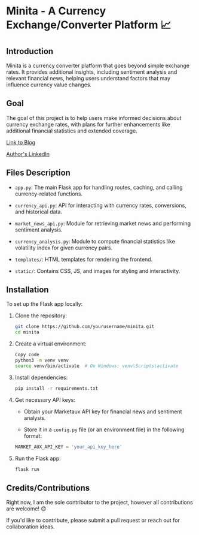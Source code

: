 # Minita - A Currency Exchange/Converter Platform :chart_with_upwards_trend:
## Introduction
Minita is a currency converter platform that goes beyond simple exchange rates. It provides additional insights, including sentiment analysis and relevant financial news, helping users understand factors that may influence currency value changes.


## Goal
The goal of this project is to help users make informed decisions about currency exchange rates, with plans for further enhancements like additional financial statistics and extended coverage.

[Link to Blog](https://doabayomi.hashnode.dev/minita-a-currency-converter-but-better)

[Author's LinkedIn](https://www.linkedin.com/in/daniel-abayomi-86b594226/)

## Files Description
* `app.py`: The main Flask app for handling routes, caching, and calling currency-related functions.

* `currency_api.py`: API for interacting with currency rates, conversions, and historical data.

* `market_news_api.py`: Module for retrieving market news and performing sentiment analysis.

* `currency_analysis.py`: Module to compute financial statistics like volatility index for given currency pairs.

* `templates/`: HTML templates for rendering the frontend.

* `static/`: Contains CSS, JS, and images for styling and interactivity.

## Installation
To set up the Flask app locally:

1. Clone the repository:
    ```bash
    git clone https://github.com/yourusername/minita.git
    cd minita
    ```
2. Create a virtual environment:
    ```bash
    Copy code
    python3 -m venv venv
    source venv/bin/activate  # On Windows: venv\Scripts\activate
    ```

3. Install dependencies:
    ```bash
    pip install -r requirements.txt
    ```

4. Get necessary API keys:
    * Obtain your Marketaux API key for financial news and sentiment analysis.

    * Store it in a `config.py` file (or an environment file) in the following format:
    ```python
    MARKET_AUX_API_KEY = 'your_api_key_here'
    ```
5. Run the Flask app:
    ```bash
    flask run
    ```

## Credits/Contributions
Right now, I am the sole contributor to the project, however all contributions are welcome! :blush:

If you'd like to contribute, please submit a pull request or reach out for collaboration ideas.
